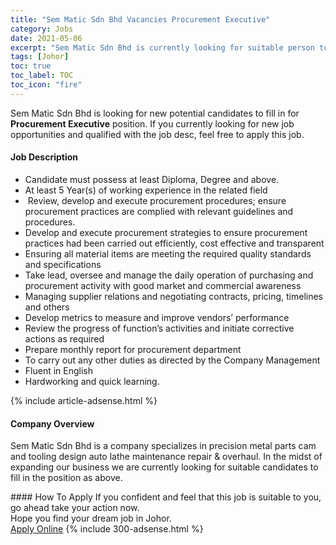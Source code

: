 ```yaml
---
title: "Sem Matic Sdn Bhd Vacancies Procurement Executive" 
category: Jobs 
date: 2021-05-06 
excerpt: "Sem Matic Sdn Bhd is currently looking for suitable person to fill in the Procurement Executive which based in Johor" 
tags: [Johor] 
toc: true 
toc_label: TOC 
toc_icon: "fire" 
--- 
```


<p>Sem Matic Sdn Bhd is looking for new potential candidates to fill in for <b>Procurement Executive</b> position. If you currently looking for new job opportunities and qualified with the job desc, feel free to apply this job.
</p><div><div><h4>Job Description</h4></div><div><div><span><div><ul><li>Candidate must possess at least Diploma, Degree and above.</li><li>At least 5 Year(s) of working experience in the related field</li><li>&#160;Review, develop and execute procurement procedures; ensure procurement practices are complied with relevant guidelines and procedures.</li><li>Develop and execute procurement strategies to ensure procurement practices had been carried out efficiently, cost effective and transparent</li><li>Ensuring all material items are meeting the required quality standards and specifications</li><li>Take lead, oversee and manage the daily operation of purchasing and procurement activity with good market and commercial awareness</li><li>Managing supplier relations and negotiating contracts, pricing, timelines and others</li><li>Develop metrics to measure and improve vendors&#8217; performance</li><li>Review the progress of function&#8217;s activities and initiate corrective actions as required</li><li>Prepare monthly report for procurement department</li><li>To carry out any other duties as directed by the Company Management</li><li>Fluent in English</li><li>Hardworking and quick learning.</li></ul></div></span></div></div></div> 
{% include article-adsense.html %} 
<div><div><h4>Company Overview</h4></div><div><div><span><div><p>Sem Matic Sdn Bhd is a company specializes in precision metal parts cam and tooling design auto lathe maintenance repair &amp; overhaul. In the midst of expanding our business we are currently looking for suitable candidates to fill in the position as above.</p></div></span></div></div></div> 
#### How To Apply 
If you confident and feel that this job is suitable to you, go ahead take your action now. <br/> 
Hope you find your dream job in Johor. <br/> 
<a href="https://www.jobstreet.com.my/en/job/procurement-executive-4559184?jobId=jobstreet-my-job-4559184&" class="btn btn--info" target="_blank" rel="nofollow noopenner">Apply Online</a> 
{% include 300-adsense.html %} 